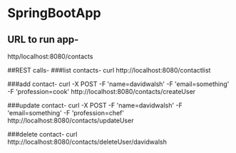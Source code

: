 # SpringBootApp

## URL to run app-
http/localhost:8080/contacts

##REST calls-
###list contacts-
curl http://localhost:8080/contactlist

###add contact-
 curl -X POST -F 'name=davidwalsh' -F 'email=something' -F 'profession=cook' http://localhost:8080/contacts/createUser
 
###update contact-
curl -X POST -F 'name=davidwalsh' -F 'email=something' -F 'profession=chef' http://localhost:8080/contacts/updateUser

###delete contact-
curl http://localhost:8080/contacts/deleteUser/davidwalsh


